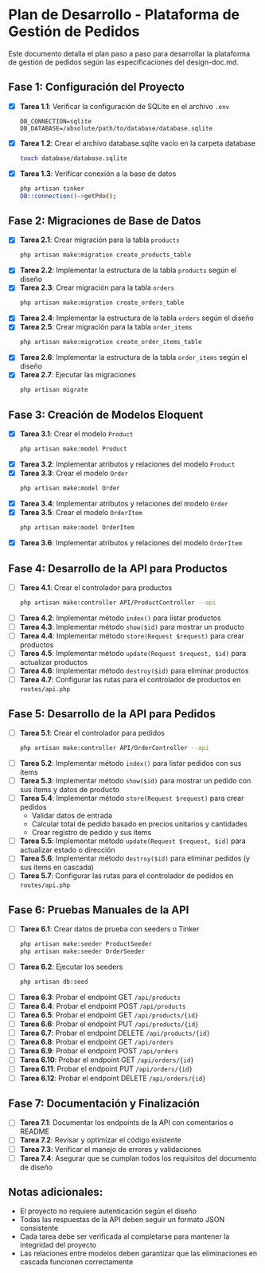 # Plan de Desarrollo - Plataforma de Gestión de Pedidos

Este documento detalla el plan paso a paso para desarrollar la plataforma de gestión de pedidos según las especificaciones del design-doc.md.

## Fase 1: Configuración del Proyecto

- [x] **Tarea 1.1**: Verificar la configuración de SQLite en el archivo `.env`
  ```
  DB_CONNECTION=sqlite
  DB_DATABASE=/absolute/path/to/database/database.sqlite
  ```
- [x] **Tarea 1.2**: Crear el archivo database.sqlite vacío en la carpeta database
  ```bash
  touch database/database.sqlite
  ```
- [x] **Tarea 1.3**: Verificar conexión a la base de datos
  ```bash
  php artisan tinker
  DB::connection()->getPdo();
  ```

## Fase 2: Migraciones de Base de Datos

- [x] **Tarea 2.1**: Crear migración para la tabla `products`
  ```bash
  php artisan make:migration create_products_table
  ```
- [x] **Tarea 2.2**: Implementar la estructura de la tabla `products` según el diseño
- [x] **Tarea 2.3**: Crear migración para la tabla `orders`
  ```bash
  php artisan make:migration create_orders_table
  ```
- [x] **Tarea 2.4**: Implementar la estructura de la tabla `orders` según el diseño
- [x] **Tarea 2.5**: Crear migración para la tabla `order_items`
  ```bash
  php artisan make:migration create_order_items_table
  ```
- [x] **Tarea 2.6**: Implementar la estructura de la tabla `order_items` según el diseño
- [x] **Tarea 2.7**: Ejecutar las migraciones
  ```bash
  php artisan migrate
  ```

## Fase 3: Creación de Modelos Eloquent

- [x] **Tarea 3.1**: Crear el modelo `Product`
  ```bash
  php artisan make:model Product
  ```
- [x] **Tarea 3.2**: Implementar atributos y relaciones del modelo `Product`
- [x] **Tarea 3.3**: Crear el modelo `Order`
  ```bash
  php artisan make:model Order
  ```
- [x] **Tarea 3.4**: Implementar atributos y relaciones del modelo `Order`
- [x] **Tarea 3.5**: Crear el modelo `OrderItem`
  ```bash
  php artisan make:model OrderItem
  ```
- [x] **Tarea 3.6**: Implementar atributos y relaciones del modelo `OrderItem`

## Fase 4: Desarrollo de la API para Productos

- [ ] **Tarea 4.1**: Crear el controlador para productos
  ```bash
  php artisan make:controller API/ProductController --api
  ```
- [ ] **Tarea 4.2**: Implementar método `index()` para listar productos
- [ ] **Tarea 4.3**: Implementar método `show($id)` para mostrar un producto
- [ ] **Tarea 4.4**: Implementar método `store(Request $request)` para crear productos
- [ ] **Tarea 4.5**: Implementar método `update(Request $request, $id)` para actualizar productos
- [ ] **Tarea 4.6**: Implementar método `destroy($id)` para eliminar productos
- [ ] **Tarea 4.7**: Configurar las rutas para el controlador de productos en `routes/api.php`

## Fase 5: Desarrollo de la API para Pedidos

- [ ] **Tarea 5.1**: Crear el controlador para pedidos
  ```bash
  php artisan make:controller API/OrderController --api
  ```
- [ ] **Tarea 5.2**: Implementar método `index()` para listar pedidos con sus ítems
- [ ] **Tarea 5.3**: Implementar método `show($id)` para mostrar un pedido con sus ítems y datos de producto
- [ ] **Tarea 5.4**: Implementar método `store(Request $request)` para crear pedidos
  - Validar datos de entrada
  - Calcular total de pedido basado en precios unitarios y cantidades
  - Crear registro de pedido y sus ítems
- [ ] **Tarea 5.5**: Implementar método `update(Request $request, $id)` para actualizar estado o dirección
- [ ] **Tarea 5.6**: Implementar método `destroy($id)` para eliminar pedidos (y sus ítems en cascada)
- [ ] **Tarea 5.7**: Configurar las rutas para el controlador de pedidos en `routes/api.php`

## Fase 6: Pruebas Manuales de la API

- [ ] **Tarea 6.1**: Crear datos de prueba con seeders o Tinker
  ```bash
  php artisan make:seeder ProductSeeder
  php artisan make:seeder OrderSeeder
  ```
- [ ] **Tarea 6.2**: Ejecutar los seeders
  ```bash
  php artisan db:seed
  ```
- [ ] **Tarea 6.3**: Probar el endpoint GET `/api/products`
- [ ] **Tarea 6.4**: Probar el endpoint POST `/api/products`
- [ ] **Tarea 6.5**: Probar el endpoint GET `/api/products/{id}`
- [ ] **Tarea 6.6**: Probar el endpoint PUT `/api/products/{id}`
- [ ] **Tarea 6.7**: Probar el endpoint DELETE `/api/products/{id}`
- [ ] **Tarea 6.8**: Probar el endpoint GET `/api/orders`
- [ ] **Tarea 6.9**: Probar el endpoint POST `/api/orders`
- [ ] **Tarea 6.10**: Probar el endpoint GET `/api/orders/{id}`
- [ ] **Tarea 6.11**: Probar el endpoint PUT `/api/orders/{id}`
- [ ] **Tarea 6.12**: Probar el endpoint DELETE `/api/orders/{id}`

## Fase 7: Documentación y Finalización

- [ ] **Tarea 7.1**: Documentar los endpoints de la API con comentarios o README
- [ ] **Tarea 7.2**: Revisar y optimizar el código existente
- [ ] **Tarea 7.3**: Verificar el manejo de errores y validaciones
- [ ] **Tarea 7.4**: Asegurar que se cumplan todos los requisitos del documento de diseño

## Notas adicionales:

- El proyecto no requiere autenticación según el diseño
- Todas las respuestas de la API deben seguir un formato JSON consistente
- Cada tarea debe ser verificada al completarse para mantener la integridad del proyecto
- Las relaciones entre modelos deben garantizar que las eliminaciones en cascada funcionen correctamente
